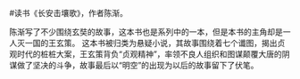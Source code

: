 #读书《长安击壤歌》，作者陈渐。

陈渐写了不少围绕玄奘的故事，这本书也是系列中的一本，但是本书的主角却是一人灭一国的王玄策。
这本书被归类为悬疑小说，其故事围绕着七个谶图，揭出贞观时代的桩桩大案，王玄策背负“贞观精神”，率领不良人组织和图谋颠覆大唐的阴谋做了坚决的斗争，故事最后以“明空”的出现为以后的故事留下了伏笔。
